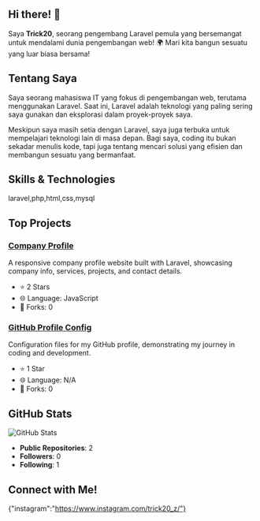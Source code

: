 ## Hi there! 👋

Saya **Trick20**, seorang pengembang Laravel pemula yang bersemangat untuk mendalami dunia pengembangan web! 🌍 Mari kita bangun sesuatu yang luar biasa bersama!

## Tentang Saya

Saya seorang mahasiswa IT yang fokus di pengembangan web, terutama menggunakan Laravel. Saat ini, Laravel adalah teknologi yang paling sering saya gunakan dan eksplorasi dalam proyek-proyek saya.

Meskipun saya masih setia dengan Laravel, saya juga terbuka untuk mempelajari teknologi lain di masa depan. Bagi saya, coding itu bukan sekadar menulis kode, tapi juga tentang mencari solusi yang efisien dan membangun sesuatu yang bermanfaat.

## Skills & Technologies

laravel,php,html,css,mysql

## Top Projects

### [Company Profile](https://github.com/patrickrompas20/company_profile)
A responsive company profile website built with Laravel, showcasing company info, services, projects, and contact details. 
- ⭐ 2 Stars
- 🌐 Language: JavaScript
- 🔄 Forks: 0

### [GitHub Profile Config](https://github.com/patrickrompas20/patrickrompas20)
Configuration files for my GitHub profile, demonstrating my journey in coding and development.
- ⭐ 1 Star
- 🌐 Language: N/A
- 🔄 Forks: 0

## GitHub Stats

![GitHub Stats](https://github-readme-stats.vercel.app/api?username=patrickrompas20&show_icons=true&theme=radical)

- **Public Repositories**: 2
- **Followers**: 0
- **Following**: 1

## Connect with Me!

{"instagram":"https://www.instagram.com/trick20_z/"}